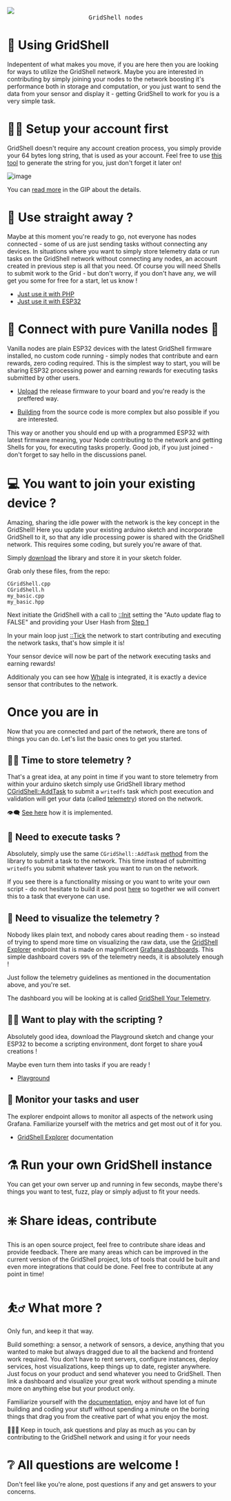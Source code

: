 <img src="https://github.com/invpe/GridShell/assets/106522950/ad0ffc49-d470-45f9-923d-86fc8966c7b7">
<div align=center><tt>GridShell nodes</tt></div>

# 📘 Using GridShell

Indepentent of what makes you move, if you are here then you are looking for ways to utilize the GridShell network.
Maybe you are interested in contributing by simply joining your nodes to the network boosting it's performance both in storage and computation,
or you just want to send the data from your sensor and display it - getting GridShell to work for you is a very simple task.

# 👨‍🦲 Setup your account first

GridShell doesn't require any account creation process, you simply provide your 64 bytes long string, that is used as your account.
Feel free to use [this tool](http://www.unit-conversion.info/texttools/random-string-generator/) to generate the string for you, just don't forget it later on!

![image](https://github.com/invpe/GridShell/assets/106522950/3ed066e8-a72e-4654-941f-94a94bf8496b)

You can [read more](https://github.com/invpe/GridShell/blob/main/Documentation/GIP/0070-V09Accountless.md) in the GIP about the details.

# 🥬 Use straight away ?

Maybe at this moment you're ready to go, not everyone has nodes connected - some of us are just sending tasks without connecting any devices.
In situations where you want to simply store telemetry data or run tasks on the GridShell network without connecting any nodes, an account created in previous step is all that you need.
Of course you will need Shells to submit work to the Grid - but don't worry,
if you don't have any, we will get you some for free for a start, let us know !

- [Just use it with PHP](https://github.com/invpe/GridShell/tree/main/Sources/PHP)
- [Just use it with ESP32](https://github.com/invpe/GridShell/tree/main/Sources/Integrations)

# 🔌 Connect with pure Vanilla nodes 🍨

Vanilla nodes are plain ESP32 devices with the latest GridShell firmware installed, no custom code running - simply 
nodes that contribute and earn rewards, zero coding required. This is the simplest way to start, you will be sharing ESP32 processing power
and earning rewards for executing tasks submitted by other users.

- [Upload](https://github.com/invpe/GridShell/blob/main/Documentation/Tutorials/Join.md#setup-from-a-release-file) the release firmware to your board and you're ready is the preffered way.


- [Building](https://github.com/invpe/GridShell/blob/main/Documentation/Tutorials/Join.md#setup-from-sources) from the source code is more complex but also possible if you are interested.


This way or another you should end up with a programmed ESP32 with latest firmware meaning, your Node contributing to the network and getting Shells for you, for executing tasks properly. 
Good job, if you just joined - don't forget to say hello in the discussions panel.

# 💻 You want to join your existing device ?

Amazing, sharing the idle power with the network is the key concept in the GridShell!
Here you update your existing arduino sketch and incorporate GridShell to it, so that any idle processing power is shared with the GridShell network.
This requires some coding, but surely you're aware of that.

Simply [download](https://github.com/invpe/GridShell/tree/main/Sources/GridShell) the library and store it in your sketch folder. 

Grab only these files, from the repo:

```
CGridShell.cpp
CGridShell.h
my_basic.cpp
my_basic.hpp
```

Next initiate the GridShell with a call to [::Init](https://github.com/invpe/GridShell/blob/17ae6bf044d357150c0bae0ab921022d1807206e/Sources/Integrations/Whale/Whale.ino#L99) setting the "Auto update flag to FALSE" and providing your User Hash from [Step 1](https://github.com/invpe/GridShell/blob/main/Documentation/Tutorials/Use.md#-setup-your-account-first)

In your main loop just [::Tick](https://github.com/invpe/GridShell/blob/17ae6bf044d357150c0bae0ab921022d1807206e/Sources/Integrations/Whale/Whale.ino#L120) the network to start contributing and executing the network tasks, that's how simple it is!

Your sensor device will now be part of the network executing tasks and earning rewards!

Additionaly you can see how [Whale](https://github.com/invpe/GridShell/tree/main/Sources/Integrations/Whale) is integrated, it is exactly a device sensor that contributes to the network.

# Once you are in
Now that you are connected and part of the network, there are tons of things you can do. 
Let's list the basic ones to get you started.

## 🧑‍🍳 Time to store telemetry ?

That's a great idea, at any point in time if you want to store telemetry from within your arduino sketch simply use GridShell library method [CGridShell::AddTask](https://github.com/invpe/GridShell/blob/4646432a7b02208b37f3177719b95c06f6a19a03/Sources/GridShell/CGridShell.cpp#L748) to submit a `writedfs` task which post execution and validation will get your data (called [telemetry](https://github.com/invpe/GridShell/blob/main/Documentation/Tutorials/Telemetry.md)) stored on the network. 
 
👁️‍🗨️ [See here](https://github.com/invpe/GridShell/blob/4646432a7b02208b37f3177719b95c06f6a19a03/Sources/Integrations/Whale/Whale.ino#L175) how it is implemented.


## 📜 Need to execute tasks ?

Absolutely, simply use the same `CGridShell::AddTask` [method](https://github.com/invpe/GridShell/blob/main/Sources/GridShell/CGridShell.h#L94) from the library to submit a task to the network.
This time instead of submitting `writedfs` you submit whatever task you want to run on the network.

If you see there is a functionality missing or you want to write your own script - do not hesitate to build it and post [here](https://github.com/invpe/GridShell/discussions/3) so together we will convert this to a task that everyone can use. 

## 📱 Need to visualize the telemetry ?

Nobody likes plain text, and nobody cares about reading them - so instead of trying to spend more time on visualizing the raw data, use the [GridShell Explorer](https://github.com/invpe/GridShell/blob/main/Documentation/Tutorials/Explorer.md) endpoint that is made on magnificent [Grafana dashboards](https://grafana.com/). This simple dashboard covers `99%` of the telemetry needs, it is absolutely enough !

Just follow the telemetry guidelines as mentioned in the documentation above, and you're set.

The dashboard you will be looking at is called [GridShell Your Telemetry](https://github.com/invpe/GridShell/blob/main/Documentation/Tutorials/Explorer.md#gridshell-your-telemetry-link).

## 🤾‍♂️ Want to play with the scripting ?
Absolutely good idea, download the Playground sketch and change your ESP32 to become a scripting environment,
dont forget to share you4 creations !

Maybe even turn them into tasks if you are ready !

- [Playground](https://github.com/invpe/GridShell/tree/main/Sources/Playground)

## 🧮 Monitor your tasks and user

The explorer endpoint allows to monitor all aspects of the network using Grafana.
Familiarize yourself with the metrics and get most out of it for you.

- [GridShell Explorer](https://github.com/invpe/GridShell/blob/main/Documentation/Tutorials/Explorer.md) documentation

# ⚗️ Run your own GridShell instance

You can get your own server up and running in few seconds, maybe there's things you want to test, fuzz, play or simply adjust to fit your needs.

# ❇️ Share ideas, contribute

This is an open source project, feel free to contribute share ideas and provide feedback.
There are many areas which can be improved in the current version of the GridShell project, lots of tools that could be built and even more integrations that could be done.
Feel free to contribute at any point in time!

# ⛹️‍♂️ What more ?

Only fun, and keep it that way.

Build something: a sensor, a network of sensors, a device, anything that you wanted to make but always dragged due to all the backend and frontend work required.
You don't have to rent servers, configure instances, deploy services, host visualizations, keep things up to date, register anywhere. Just focus on your product and send whatever you need to GridShell.
Then link a dashboard and visualize your great work without spending a minute more on anything else but your product only.

Familiarize yourself with the [documentation](https://github.com/invpe/GridShell/tree/main/Documentation/Tutorials), enjoy and have lot of fun building and coding your stuff without spending a minute on the boring things that drag you from the creative part of what you enjoy the most.

🧑‍🤝‍🧑 Keep in touch, ask questions and play as much as you can by contributing to the GridShell network and using it for your needs 

# ❔ All questions are welcome !

Don't feel like you're alone, post questions if any and get answers to your concerns.


